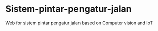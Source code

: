 # Sistem-pintar-pengatur-jalan
Web for sistem pintar pengatur jalan based on Computer vision and IoT
